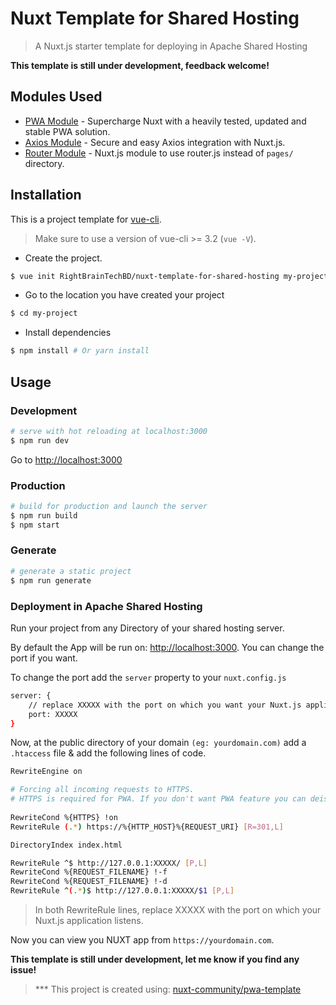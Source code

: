 # Nuxt Template for Shared Hosting

> A Nuxt.js starter template for deploying in Apache Shared Hosting

**This template is still under development, feedback welcome!**

## Modules Used

- [PWA Module](https://github.com/nuxt-community/pwa-module) - Supercharge Nuxt with a heavily tested, updated and stable PWA solution.
- [Axios Module](https://github.com/nuxt-community/axios-module) - Secure and easy Axios integration with Nuxt.js.
- [Router Module](https://github.com/nuxt-community/router-module) - Nuxt.js module to use router.js instead of `pages/` directory.

## Installation

This is a project template for [vue-cli](https://github.com/vuejs/vue-cli).
> Make sure to use a version of vue-cli >= 3.2 (`vue -V`).

- Create the project. 

``` bash
$ vue init RightBrainTechBD/nuxt-template-for-shared-hosting my-project  
```

- Go to the location you have created your project

``` bash
$ cd my-project
```

- Install dependencies

``` bash
$ npm install # Or yarn install
```

## Usage

### Development

``` bash
# serve with hot reloading at localhost:3000
$ npm run dev
```

Go to [http://localhost:3000](http://localhost:3000)

### Production

``` bash
# build for production and launch the server
$ npm run build
$ npm start
```

### Generate

``` bash
# generate a static project
$ npm run generate
```

### Deployment in Apache Shared Hosting

Run your project from any Directory of your shared hosting server. 

By default the App will be run on: [http://localhost:3000](http://localhost:3000). You can change the port if you want.

To change the port add the `server` property to your `nuxt.config.js`

``` bash
server: {
    // replace XXXXX with the port on which you want your Nuxt.js application listens
    port: XXXXX
}
```

Now, at the public directory of your domain `(eg: yourdomain.com)` add a `.htaccess` file & add the following lines of code.

``` bash
RewriteEngine on

# Forcing all incoming requests to HTTPS. 
# HTTPS is required for PWA. If you don't want PWA feature you can deisable next 2 lines
 
RewriteCond %{HTTPS} !on
RewriteRule (.*) https://%{HTTP_HOST}%{REQUEST_URI} [R=301,L]

DirectoryIndex index.html

RewriteRule ^$ http://127.0.0.1:XXXXX/ [P,L]
RewriteCond %{REQUEST_FILENAME} !-f
RewriteCond %{REQUEST_FILENAME} !-d
RewriteRule ^(.*)$ http://127.0.0.1:XXXXX/$1 [P,L]
```
> In both RewriteRule lines, replace XXXXX with the port on which your Nuxt.js application listens.

Now you can view you NUXT app from `https://yourdomain.com`.

**This template is still under development, let me know if you find any issue!**

> *** This project is created using: [nuxt-community/pwa-template](https://github.com/nuxt-community/pwa-template)

